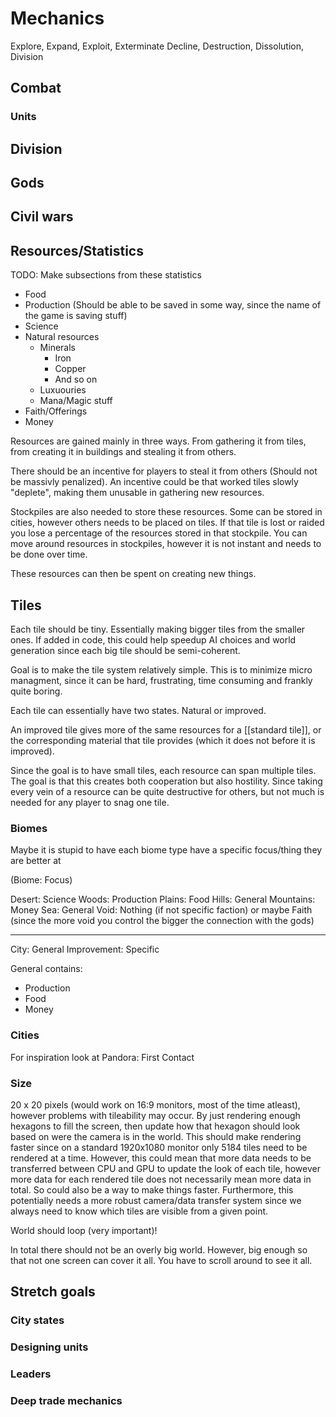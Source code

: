 # Mechanics


Explore, Expand, Exploit, Exterminate
Decline, Destruction, Dissolution, Division

## Combat

### Units

## Division

## Gods

## Civil wars

##  Resources/Statistics

TODO: Make subsections from these statistics

- Food
- Production (Should be able to be saved in some way, since the name of the game is saving stuff)
- Science
- Natural resources
    - Minerals
        - Iron
        - Copper
        - And so on
    - Luxuouries
    - Mana/Magic stuff
- Faith/Offerings
- Money

Resources are gained mainly in three ways. From gathering it from tiles, from creating it in buildings and stealing it from others. 

There should be an incentive for players to steal it from others (Should not be massivly penalized). An incentive could be that worked tiles slowly "deplete", making them unusable in gathering new resources.

Stockpiles are also needed to store these resources. Some can be stored in cities, however others needs to be placed on tiles. If that tile is lost or raided you lose a percentage of the resources stored in that stockpile. You can move around resources in stockpiles, however it is not instant and needs to be done over time.

These resources can then be spent on creating new things.
  

## Tiles

Each tile should be tiny. Essentially making bigger tiles from the smaller ones. If added in code, this could help speedup AI choices and world generation since each big tile should be semi-coherent. 

Goal is to make the tile system relatively simple. This is to minimize micro managment, since it can be hard, frustrating, time consuming and frankly quite boring. 

Each tile can essentially have two states. Natural or improved.

An improved tile gives more of the same resources for a [[standard tile]], or the corresponding material that tile provides (which it does not before it is improved). 

Since the goal is to have small tiles, each resource can span multiple tiles. The goal is that this creates both cooperation but also hostility. Since taking every vein of a resource can be quite destructive for others, but not much is needed for any player to snag one tile. 

### Biomes

Maybe it is stupid to have each biome type have a specific focus/thing they are better at

(Biome: Focus)

Desert: Science
Woods: Production
Plains: Food
Hills: General
Mountains: Money
Sea: General
Void: Nothing (if not specific faction) or maybe Faith (since the more void you control the bigger the connection with the gods)
___________________________
City: General
Improvement: Specific

General contains:
- Production
- Food
- Money

### Cities

For inspiration look at Pandora: First Contact

### Size

20 x 20 pixels (would work on 16:9 monitors, most of the time atleast), however problems with tileability may occur.
By just rendering enough hexagons to fill the screen, then update how that hexagon should look based on were the camera is in the world. This should make rendering faster since on a standard 1920x1080 monitor only 5184 tiles need to be rendered at a time. However, this could mean that more data needs to be transferred between CPU and GPU to update the look of each tile, however more data for each rendered tile does not necessarily mean more data in total. So could also be a way to make things faster. Furthermore, this potentially needs a more robust camera/data transfer system since we always need to know which tiles are visible from a given point.

World should loop (very important)!

In total there should not be an overly big world. However, big enough so that not one screen can cover it all. You have to scroll around to see it all. 


## Stretch goals

### City states

### Designing units

### Leaders

### Deep trade mechanics
